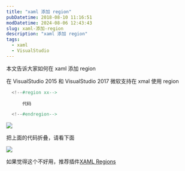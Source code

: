 ```yaml
---
title: "xaml 添加 region"
pubDatetime: 2018-08-10 11:16:51
modDatetime: 2024-08-06 12:43:43
slug: xaml-添加-region
description: "xaml 添加 region"
tags:
  - xaml
  - VisualStudio
---
```





本文告诉大家如何在 xaml 添加 region 

<!--more-->


<!-- CreateTime:2018/8/10 19:16:51 -->

<!-- csdn -->
<!-- 标签：xaml，VisualStudio -->

在 VisualStudio 2015 和 VisualStudio 2017 微软支持在 xmal 使用 region 

```csharp
  <!--#region xx-->
 
      代码

  <!--#endregion-->
```

![](images/img-65fb6078-c169-4ce3-cdd9-e35752d07be0%2F2018315112517-modify-65813c689863fa0109edf3808f4e3d4b.jpg)

把上面的代码折叠，请看下面

![](images/img-65fb6078-c169-4ce3-cdd9-e35752d07be0%2F2018315112629-modify-e7bcb91e7b3a1e1529d0358d1c57bff7.jpg)

如果觉得这个不好用，推荐插件[XAML Regions](https://marketplace.visualstudio.com/items?itemName=JacobJohnston.XAMLRegions )

